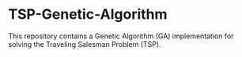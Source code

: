 # TSP-Genetic-Algorithm
This repository contains a Genetic Algorithm (GA) implementation for solving the Traveling Salesman Problem (TSP).
